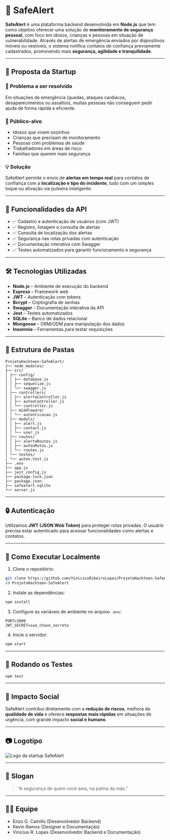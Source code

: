 
# 🚨 SafeAlert

**SafeAlert** é uma plataforma backend desenvolvida em **Node.js** que tem como objetivo oferecer uma solução de **monitoramento de segurança pessoal**, com foco em idosos, crianças e pessoas em situação de vulnerabilidade. Através de alertas de emergência enviados por dispositivos móveis ou vestíveis, o sistema notifica contatos de confiança previamente cadastrados, promovendo mais **segurança, agilidade e tranquilidade**.

---

## 🧠 Proposta da Startup

### 🎯 Problema a ser resolvido

Em situações de emergência (quedas, ataques cardíacos, desaparecimentos ou assaltos), muitas pessoas não conseguem pedir ajuda de forma rápida e eficiente.

### 👥 Público-alvo

- Idosos que vivem sozinhos
- Crianças que precisam de monitoramento
- Pessoas com problemas de saúde
- Trabalhadores em áreas de risco
- Famílias que querem mais segurança

### 💡 Solução

SafeAlert permite o envio de **alertas em tempo real** para contatos de confiança com a **localização e tipo do incidente**, tudo com um simples toque ou ativação via pulseira inteligente.

---

## 🚀 Funcionalidades da API

- ✅ Cadastro e autenticação de usuários (com JWT)
- ✅ Registro, listagem e consulta de alertas
- ✅ Consulta de localização dos alertas
- ✅ Segurança nas rotas privadas com autenticação
- ✅ Documentação interativa com Swagger
- ✅ Testes automatizados para garantir funcionamento e segurança

---

## 🛠️ Tecnologias Utilizadas

- **Node.js** – Ambiente de execução do backend
- **Express** – Framework web
- **JWT** – Autenticação com tokens
- **Bcrypt** – Criptografia de senhas
- **Swagger** – Documentação interativa da API
- **Jest** – Testes automatizados
- **SQLite** – Banco de dados relacional
- **Mongoose** – ORM/ODM para manipulação dos dados
- **Insomnia** – Ferramentas para testar requisições

---

## 📁 Estrutura de Pastas

```
ProjetoHackteen-SafeAlert/
├── node_modules/
├── src/
│ ├── config/
│ │ ├── database.js
│ │ ├── sequelize.js
│ │ └── swagger.js
│ ├── controllers/
│ │ ├── alertaController.js
│ │ ├── autenController.js
│ │ └── controller.js
│ ├── middleware/
│ │ └── autenticacao.js
│ ├── models/
│ │ ├── alert.js
│ │ ├── contact.js
│ │ └── user.js
│ ├── routes/
│ │ ├── alertaRoutes.js
│ │ ├── autenRotas.js
│ │ └── routes.js
│ └── testes/
│ └── auten.test.js
├── .env
├── app.js
├── jest_config.js
├── package-lock.json
├── package.json
├── safealert.sqlite
└── server.js
```

---

## 🔒 Autenticação

Utilizamos **JWT (JSON Web Token)** para proteger rotas privadas. O usuário precisa estar autenticado para acessar funcionalidades como alertas e contatos.

---

## 📌 Como Executar Localmente

1. Clone o repositório:

```bash
git clone https://github.com/ViniciusRibeiroLopes/ProjetoHackteen-SafeAlert.git
cd ProjetoHackteen-SafeAlert
```

2. Instale as dependências:

```bash
npm install
```

3. Configure as variáveis de ambiente no arquivo `.env`:

```env
PORT=3000
JWT_SECRET=sua_chave_secreta
```

4. Inicie o servidor:

```bash
npm start
```

---

## 🧪 Rodando os Testes

```bash
npm test
```

---

## 🧠 Impacto Social

SafeAlert contribui diretamente com a **redução de riscos**, melhora da **qualidade de vida** e oferece **respostas mais rápidas** em situações de urgência, com grande impacto **social e humano**.

---

## 📷 Logotipo

![Logo da startup SafeAlert](https://github.com/user-attachments/assets/ae63537d-6462-48a6-b518-816b379908b7)

---

## 💬 Slogan

> “A segurança de quem você ama, na palma da mão.”

---

## 👨‍💻 Equipe

- Enzo G. Camillo (Desenvolvedor Backend)
- Kevin Ramos (Designer e Documentação)
- Vinícius R. Lopes (Desenvolvedor Backend e Documentação)
